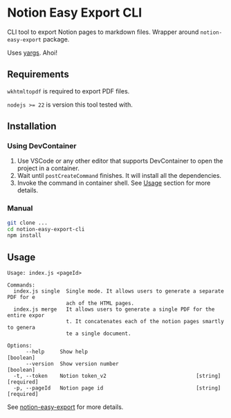 # Notion Easy Export CLI

CLI tool to export Notion pages to markdown files.
Wrapper around `notion-easy-export` package.

Uses [yargs](https://github.com/yargs/yargs). Ahoi!

## Requirements

`wkhtmltopdf` is required to export PDF files.

`nodejs >= 22` is version this tool tested with.

## Installation

### Using DevContainer

1. Use VSCode or any other editor that supports DevContainer to open the project in a container.
2. Wait until `postCreateCommand` finishes. It will install all the dependencies.
3. Invoke the command in container shell. See [Usage](#usage) section for more details.

### Manual

```bash
git clone ...
cd notion-easy-export-cli
npm install
```

## Usage

```
Usage: index.js <pageId>

Commands:
  index.js single  Single mode. It allows users to generate a separate PDF for e
                   ach of the HTML pages.
  index.js merge   It allows users to generate a single PDF for the entire expor
                   t. It concatenates each of the notion pages smartly to genera
                   te a single document.

Options:
      --help     Show help                                             [boolean]
      --version  Show version number                                   [boolean]
  -t, --token    Notion token_v2                             [string] [required]
  -p, --pageId   Notion page id                              [string] [required]
```

See [notion-easy-export](https://github.com/subhamX/notion-easy-export/) for more details.
